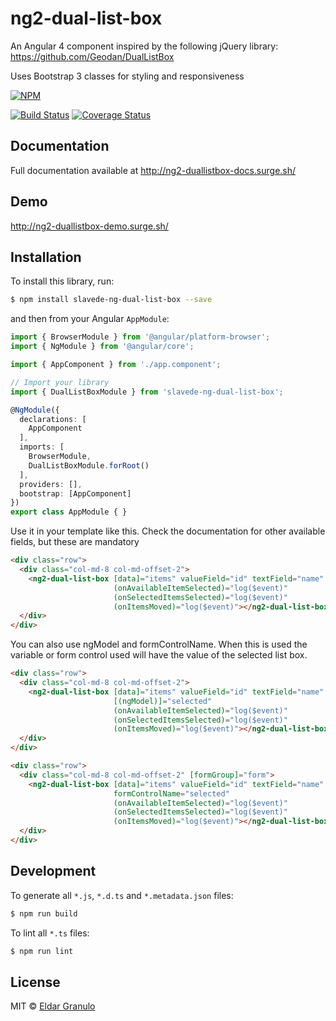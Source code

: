 # ng2-dual-list-box

An Angular 4 component inspired by the following jQuery library: https://github.com/Geodan/DualListBox


Uses Bootstrap 3 classes for styling and responsiveness

[![NPM](https://nodei.co/npm/ng2-dual-list-box.png?downloads=true&downloadRank=true)](https://npmjs.org/package/ng2-dual-list-box)

[![Build Status](https://travis-ci.org/matsura/ng2-dual-list-box.svg?branch=master)](https://travis-ci.org/matsura/ng2-dual-list-box) [![Coverage Status](https://coveralls.io/repos/github/matsura/ng2-dual-list-box/badge.svg?branch=master)](https://coveralls.io/github/matsura/ng2-dual-list-box?branch=master)

## Documentation

Full documentation available at http://ng2-duallistbox-docs.surge.sh/

## Demo

http://ng2-duallistbox-demo.surge.sh/

## Installation

To install this library, run:

```bash
$ npm install slavede-ng-dual-list-box --save
```

and then from your Angular `AppModule`:

```typescript
import { BrowserModule } from '@angular/platform-browser';
import { NgModule } from '@angular/core';

import { AppComponent } from './app.component';

// Import your library
import { DualListBoxModule } from 'slavede-ng-dual-list-box';

@NgModule({
  declarations: [
    AppComponent
  ],
  imports: [
    BrowserModule,
    DualListBoxModule.forRoot()
  ],
  providers: [],
  bootstrap: [AppComponent]
})
export class AppModule { }
```

Use it in your template like this. Check the documentation for other available fields, but these are mandatory

```html
<div class="row">
  <div class="col-md-8 col-md-offset-2">
    <ng2-dual-list-box [data]="items" valueField="id" textField="name"
                       (onAvailableItemSelected)="log($event)"
                       (onSelectedItemsSelected)="log($event)"
                       (onItemsMoved)="log($event)"></ng2-dual-list-box>
  </div>
</div>
```

You can also use ngModel and formControlName. When this is used the variable or form control used will have the value of the selected list box.

```html
<div class="row">
  <div class="col-md-8 col-md-offset-2">
    <ng2-dual-list-box [data]="items" valueField="id" textField="name"
                       [(ngModel)]="selected"
                       (onAvailableItemSelected)="log($event)"
                       (onSelectedItemsSelected)="log($event)"
                       (onItemsMoved)="log($event)"></ng2-dual-list-box>
  </div>
</div>
```

```html
<div class="row">
  <div class="col-md-8 col-md-offset-2" [formGroup]="form">
    <ng2-dual-list-box [data]="items" valueField="id" textField="name"
                       formControlName="selected"
                       (onAvailableItemSelected)="log($event)"
                       (onSelectedItemsSelected)="log($event)"
                       (onItemsMoved)="log($event)"></ng2-dual-list-box>
  </div>
</div>
```




## Development

To generate all `*.js`, `*.d.ts` and `*.metadata.json` files:

```bash
$ npm run build
```

To lint all `*.ts` files:

```bash
$ npm run lint
```

## License

MIT © [Eldar Granulo](mailto:eldar32@gmail.com)
